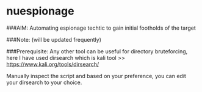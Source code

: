 # nuespionage
###AIM: Automating espionage techtic to gain initial footholds of the target

###Note:
(will be updated frequently)

###Prerequisite:
Any  other tool can be useful for directory bruteforcing, here I have used dirsearch which is kali tool >> https://www.kali.org/tools/dirsearch/

Manually inspect the script and based on your preference, you can edit your dirsearch to your choice.
